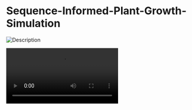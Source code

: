 # Sequence-Informed-Plant-Growth-Simulation

![Description](https://www.dropbox.com/scl/fi/zgetdvfy13u6wvfenu3ar/result.gif?rlkey=0d00im0i0phn4e30pwi6oqpjn&raw=1)

![Description](https://i.imgur.com/wXPghgg.mp4)